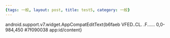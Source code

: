 ```yaml
---
{tags: 一般, layout: post, title: test5, category: 一般}
---
```

android.support.v7.widget.AppCompatEditText{b6faeb VFED..CL. .F...... 0,0-984,450 #7f090038 app:id/content}